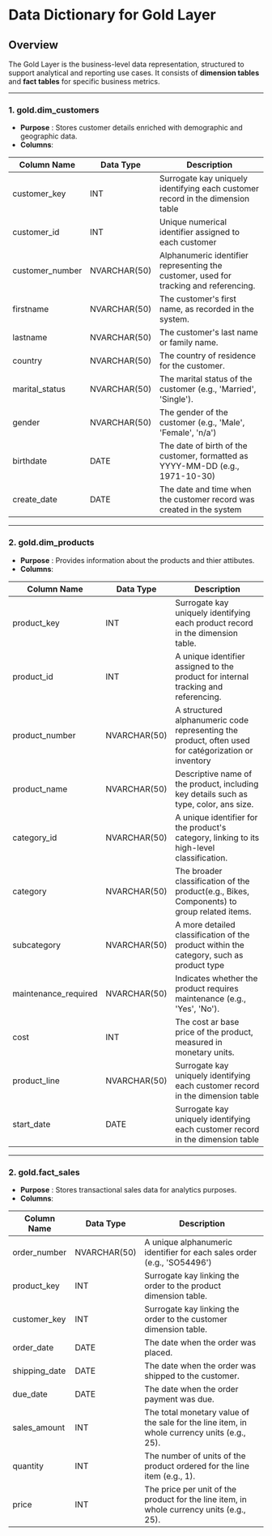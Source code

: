 # Data Dictionary for Gold Layer

## Overview

The Gold Layer is the business-level data representation, structured to support analytical and reporting use cases. It consists of **dimension tables** and **fact tables** for specific business metrics.

------------------------------------------
### 1. gold.dim_customers
* **Purpose** : Stores customer details enriched with demographic and geographic data.
* **Columns**:
  
| Column Name         | Data Type       | Description                                                                                     |
| ------------------- | ------------------- | ---------------------------------------------------------- |
| customer_key         | INT          | Surrogate kay uniquely identifying each customer record in the dimension table|
| customer_id         | INT           | Unique numerical identifier assigned to each customer                            |
| customer_number         | NVARCHAR(50)           | Alphanumeric identifier representing the customer, used for tracking and referencing.                            |
| firstname         | NVARCHAR(50)            | The customer's first name, as recorded in the system.                            |
| lastname         | NVARCHAR(50)            | The customer's last name or family name.                            |
| country         | NVARCHAR(50)            | The country of residence for the customer.                            |
| marital_status         | NVARCHAR(50)            | The marital status of the customer (e.g., 'Married', 'Single').                            |
| gender         | NVARCHAR(50)            | The gender of the customer (e.g., 'Male', 'Female', 'n/a')                            |
| birthdate         | DATE           | The date of birth of the customer, formatted as YYYY-MM-DD (e.g., 1971-10-30)                            |
| create_date         | DATE           | The date and time when the customer record was created in the system                            |

------------------------------------------
### 2. gold.dim_products
* **Purpose** : Provides information about the products and thier attibutes.
* **Columns**:

| Column Name         | Data Type       | Description                                                                                     |
| ------------------- | ------------------- | ---------------------------------------------------------- |
| product_key         | INT          | Surrogate kay uniquely identifying each product record in the dimension table.|
| product_id          | INT          | A unique identifier assigned to the product for internal tracking and referencing.|
| product_number      | NVARCHAR(50)    | A structured alphanumeric code representing the product, often used for catégorization or inventory|
| product_name         | NVARCHAR(50)          | Descriptive name of the product, including key details such as type, color, ans size. |
| category_id         | NVARCHAR(50)          | A unique identifier for the product's category, linking to its high-level classification. |
| category         | NVARCHAR(50)          | The broader classification of the product(e.g., Bikes, Components) to group related items. |
| subcategory         | NVARCHAR(50)          | A more detailed classification of the product within the category, such as product type |
| maintenance_required | NVARCHAR(50)          | Indicates whether the product requires maintenance (e.g., 'Yes', 'No'). |
| cost         | INT          | The cost ar base price of the product, measured in monetary units. |
| product_line       | NVARCHAR(50)          | Surrogate kay uniquely identifying each customer record in the dimension table|
| start_date         | DATE          | Surrogate kay uniquely identifying each customer record in the dimension table|

------------------------------------------
### 2. gold.fact_sales
* **Purpose** : Stores transactional sales data for analytics purposes.
* **Columns**:

| Column Name         | Data Type       | Description                                                    |
| ------------------- | ------------------- | ---------------------------------------------------------- |
| order_number        | NVARCHAR(50)    | A unique alphanumeric identifier for each sales order (e.g., 'SO54496')|
| product_key         | INT          | Surrogate kay linking the order to the product dimension table.|
| customer_key        | INT          | Surrogate kay linking the order to the customer dimension table.|
| order_date          | DATE          | The date when the order was placed.|
| shipping_date       | DATE          | The date when the order was shipped to the customer. |
| due_date            | DATE          | The date when the order payment was due. |
| sales_amount        | INT          | The total monetary value of the sale for the line item, in whole currency units (e.g., 25).|
| quantity            | INT          | The number of units of the product ordered for the line item (e.g., 1). |
| price               | INT          | The price per unit of the product for the line item, in whole currency units (e.g., 25).|
